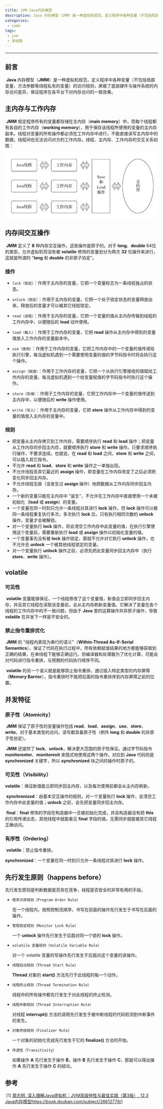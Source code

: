 ```yaml
---
title: JVM-Java内存模型
description: Java 内存模型（JMM）是一种虚拟机规范，定义程序中各种变量（不包括局部变量、方法参数等线程私有的变量）的访问规则，屏蔽了底层硬件与操作系统的内存访问差异，保证程序在各平台下对内存访问的一致效果。
categories: 
 - code
tags:
 - jvm
 - 多线程
---
```


------

## 前言

​	**Java** 内存模型（**JMM**）是一种虚拟机规范，定义程序中各种变量（不包括局部变量、方法参数等线程私有的变量）的访问规则，屏蔽了底层硬件与操作系统的内存访问差异，保证程序在各平台下对内存访问的一致效果。

## 主内存与工作内存

​	**JMM** 规定程序所有的变量都存储在主内存（**main memory**）中，而每个线程都有各自的工作内存（**working memory**），用于保存该线程所使用的变量的主内存副本。线程对变量的所有操作都必须在工作内存中进行，不能直接读写主内存中的数据，线程间也无法访问对方的工作内存。线程、主内存、工作内存的交互关系如图：

![线程、主内存、工作内存](https://github.com/guolanren/gallery/blob/master/found/2020-05-31-JVM-Java%E5%86%85%E5%AD%98%E6%A8%A1%E5%9E%8B/main-working-memory.png?raw=true)

## 内存间交互操作

​	**JMM** 定义了 **8** 种内存交互操作，这些操作是原子的。对于 **long**、**double** 64位的类型，允许虚拟机将没有被 **volatile** 修饰的变量划分为两次 **32** 位操作来进行，这就是所谓的 "**long** 和 **double** 的非原子协定"。

### 操作

- `lock（锁定）`：作用于主内存的变量，它把一个变量标志为一条线程独占的状态。

- `unlock（锁定）`：作用于主内存的变量，它把一个处于锁定状态的变量释放出来，释放后的变量才可以被其它线程锁定。

- `read（读取）`：作用于主内存的变量，它把一个变量的值从主内存传输到线程的工作内存中，以便随后的 **load** 动作使用。

- `load（载入）`：作用于工作内存的变量，它把 **read** 操作从主内存中得到的变量值放入工作内存的变量副本中。

- `use（使用）`：作用于工作内存的变量，它把工作内存中的一个变量的值传递给执行引擎，每当虚拟机遇到一个需要使用变量的值的字节码指令时将会执行这个操作。

- `assign（赋值）`：作用于工作内存的变量，它把一个从执行引擎接收的值赋给工作内存的变量，每当虚拟机遇到一个给变量赋值的字节码指令时执行这个操作。

- `store（存储）`：作用于工作内存的变量，它把工作内存中一个变量的值传送到主内存中，以便随后的 **write** 操作使用。

- `write（写入）`：作用于主内存的变量，它把 **store** 操作从工作内存中得到的变量的值放入主内存的变量中。

### 规则

- 把变量从主内存拷贝到工作内存，需要顺序执行 **read** 和 **load** 操作；把变量从工作内存同步回主内存，就要顺序执行 **store** 和 **write** 操作。只要求顺序执行操作，不要求连续。也就说，在 **read** 和 **load** 之间，**store** 和 **write** 之间，可以插入其它指令。
- 不允许 **read** 和 **load**、**store** 和 **write** 操作之一单独出现。
- 不允许线程丢弃它最近的 **assign** 操作，即变量在工作内存改变了之后必须把变化同步回主内存。
- 不允许线程无故（没发生过 **assign** 操作）地把数据从工作内存同步回主内存。
- 一个新的变量只能在主内存中 "诞生"，不允许在工作内存中直接使用一个未被初始化（**load** 或 **assign**）的变量。
- 一个变量在同一时刻只允许一条线程对其进行 **lock** 操作，但 **lock** 操作可以被同一条线程重复执行多次，多次执行 **lock** 后，只有执行相同次数的 **unlock** 操作，变量才会被解锁。
- 对一个变量执行 **lock** 操作，将会清空工作内存中此变量的值，在执行引擎使用这个变量前，需要重新执行 **load** 或 **assign** 操作以初始化变量的值。
- 一个变量事先没有被 **lock** 操作锁定，那就不允许对它执行 **unlock** 操作，也不允许去 **unlock** 一个被其他线程锁定的变量。
- 对一个变量执行 **unlock** 操作之前，必须先把此变量同步回主内存中（执行 **store**、**write** 操作）。

## volatile

### 可见性

​	**volatile** 变量能够保证，一个线程修改了这个变量值，新值会立即同步回主内存，并且其它线程在读取该变量前，会从主内存刷新变量值。它解决了变量在各个线程的工作内存中的不一致问题，但由于 **Java** 里的运算操作并非原子操作，导致 **volatile** 在并发下一样是不安全的。

### 禁止指令重排优化

​	**JMM**  的 "线程内表现为串行的语义"（**Within-Thread As-If-Serial Semantics**），保证了代码在执行过程中，所有依赖赋值结果的地方都能够获取到正确的结果，在单线程下能够正确运行。但编译器和处理器为了优化计算，可能会对代码进行指令重排，与预期的代码执行顺序不同。

​	**volatile** 的另一个语义就是能够禁止指令重排。通过插入特定类型的内存屏障（**Memory Barrier**），指令重排时不能把后面的指令重排序到内存屏障之前的位置。

## 并发特征

### 原子性（Atomicity）

​	**JMM** 保证了原子性的变量操作包括 **read**、**load**、**assign**、**use**、**store**、**write**。对于基本类型的访问，读写都具备原子性（例外 **long** 和 **double** 的非原子性协定）。

​	**JMM** 还提供了 **lock**、**unlock**，解决更大范围的原子性保证。通过字节码指令 **monitorenter**、**monitorexit** 来隐式地使用这两个操作。对应到 **Java** 代码则是  **synchronized** 关键字，所以 **synchronized** 块之间的操作时原子的。

### 可见性（Visibility）

​	**volatile**：保证新值能立即同步回主内存，以及每次使用前都会从主内存刷新。

​	**synchronized**：由基本交互操作的规则，对一个变量执行 **lock** 操作，会清空工作内存中此变量的值；**unlock** 之前，会先把变量同步回主内存。

​	**final**：**final** 修饰的字段在构造器中一旦被初始化完成，并且构造器没有把 **this** 的引用传递出去，其他线程中就能看见 **final** 字段的值。无需同步就能被其它线程正确访问。

### 有序性（Ordering）

​	**volatile**：禁止指令重排。

​	**synchronized**：一个变量在同一时刻只允许一条线程对其进行 **lock** 操作。

## 先行发生原则（happens before）

​	先行发生原则是判断数据是否存在竞争，线程是否安全的非常有用的手段。

- `程序次序规则（Program Order Rule）`

  在一个线程内，按照控制流顺序，书写在前面的操作先行发生于书写在后面的操作。

- `管程锁定规则（Monitor Lock Rule）`

  一个 **unlock** 操作先行发生于后面对同一个锁的 **lock** 操作。

- `volatile 变量规则（Volatile Variable Rule）`

  对一个 volatile 变量的写操作先行发生于后面对这个变量的读操作。

- `线程启动规则（Thread Start Rule）`

  **Thread** 对象的 **start()** 方法先行于此线程的每一个动作。

- `线程终止规则（Thread Termination Rule）`

  线程中的所有操作都先行发生于对此线程的终止检测。

- `线程中断规则（Thread Interruption Rule）`

  对线程 **interrupt()** 方法的调用先行发生于被中断线程的代码检测到中断事件的发生。

- `对象终结规则（Finalizer Rule）`

  一个对象的初始化完成先行发生于它的 **finalize()** 方法的开始。

- `传递性（Transitivity）`

  如果操作 **A** 先行发生于操作 **B**，操作 **B** 先行发生于操作 **C**，那就可以得出操作 **A** 先行发生于操作 **C** 的结论。

## 参考

​	\[1\] [周志明. 深入理解Java虚拟机：JVM高级特性与最佳实践（第3版）.  12.3 Java内存模型](<https://book.douban.com/subject/34907497/>)<https://book.douban.com/subject/26612779/>)
